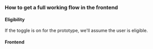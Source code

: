 ### How to get a full working flow in the frontend
#### Eligibility
If the toggle is on for the prototype, we'll assume the user is eligible.
#### Frontend
##### 